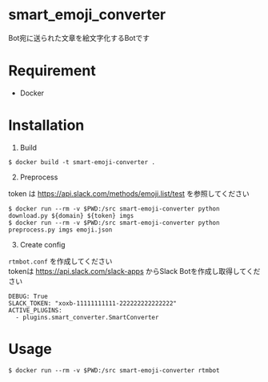 # smart_emoji_converter
Bot宛に送られた文章を絵文字化するBotです

# Requirement
- Docker

# Installation

1. Build
```
$ docker build -t smart-emoji-converter .
```

2. Preprocess

token は https://api.slack.com/methods/emoji.list/test を参照してください
```
$ docker run --rm -v $PWD:/src smart-emoji-converter python download.py ${domain} ${token} imgs
$ docker run --rm -v $PWD:/src smart-emoji-converter python preprocess.py imgs emoji.json
```
3. Create config

`rtmbot.conf` を作成してください  
tokenは https://api.slack.com/slack-apps からSlack Botを作成し取得してください
```
DEBUG: True
SLACK_TOKEN: "xoxb-11111111111-222222222222222"
ACTIVE_PLUGINS:
  - plugins.smart_converter.SmartConverter
```

# Usage
```
$ docker run --rm -v $PWD:/src smart-emoji-converter rtmbot
```
